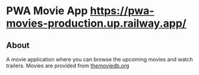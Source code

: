 # PWA Movie App https://pwa-movies-production.up.railway.app/


## About

A movie application where you can browse the upcoming movies and watch trailers. Movies are provided from [themoviedb.org](https://www.themoviedb.org/)

